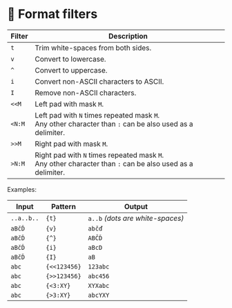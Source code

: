 # 🎨 Format filters

| Filter | Description                            |
| ------ | -------------------------------------- |
| `t`    | Trim white-spaces from both sides.     |
| `v`    | Convert to lowercase.                  |
| `^`    | Convert to uppercase.                  |
| `i`    | Convert non-ASCII characters to ASCII. |
| `I`    | Remove non-ASCII characters.           |
| `<<M`  | Left pad with mask `M`.                |
| `<N:M` | Left pad with `N` times repeated mask `M`.<br>Any other character than `:` can be also used as a delimiter. |
| `>>M`  | Right pad with mask `M`.               |
| `>N:M` | Right pad with `N` times repeated mask `M`.<br>Any other character than `:` can be also used as a delimiter. |

Examples:

| Input      |  Pattern     | Output   |
| ---------- | ------------ | -------- |
| `..a..b..` | `{t}`        | `a..b` *(dots are white-spaces)* |
| `aBčĎ`     | `{v}`        | `abčď`   |
| `aBčĎ`     | `{^}`        | `ABČĎ`   |
| `aBčĎ`     | `{i}`        | `aBcD`   |
| `aBčĎ`     | `{I}`        | `aB`     |
| `abc`      | `{<<123456}` | `123abc` |
| `abc`      | `{>>123456}` | `abc456` |
| `abc`      | `{<3:XY}`    | `XYXabc` |
| `abc`      | `{>3:XY}`    | `abcYXY` |
